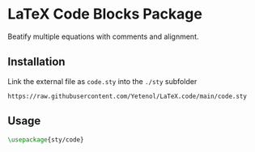 # LaTeX Code Blocks Package

Beatify multiple equations with comments and alignment.


## Installation

Link the external file as `code.sty` into the `./sty` subfolder

```
https://raw.githubusercontent.com/Yetenol/LaTeX.code/main/code.sty
```


## Usage

```latex
\usepackage{sty/code}
```
